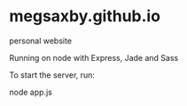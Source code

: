 # megsaxby.github.io
personal website

Running on node with Express, Jade and Sass

To start the server, run:

node app.js
